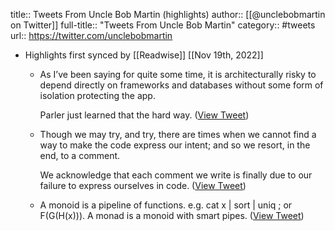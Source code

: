 title:: Tweets From Uncle Bob Martin (highlights)
author:: [[@unclebobmartin on Twitter]]
full-title:: "Tweets From Uncle Bob Martin"
category:: #tweets
url:: https://twitter.com/unclebobmartin

- Highlights first synced by [[Readwise]] [[Nov 19th, 2022]]
	- As I’ve been saying for quite some time, it is architecturally risky to depend directly on frameworks and databases without some form of isolation protecting the app.  
	  
	  Parler just learned that the hard way. ([View Tweet](https://twitter.com/unclebobmartin/status/1349094620353818624))
	- Though we may try, and try, there are times when we cannot find a way to make the code express our intent; and so we resort, in the end, to a comment. 
	  
	  We acknowledge that each comment we write is finally due to our failure to express ourselves in code. ([View Tweet](https://twitter.com/unclebobmartin/status/1317048589286330375))
	- A monoid is a pipeline of functions.  e.g. cat x | sort | uniq ; or F(G(H(x))).  A monad is a monoid with smart pipes. ([View Tweet](https://twitter.com/unclebobmartin/status/982229999276060672))
